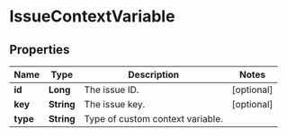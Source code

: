 # IssueContextVariable

## Properties
Name | Type | Description | Notes
------------ | ------------- | ------------- | -------------
**id** | **Long** | The issue ID. |  [optional]
**key** | **String** | The issue key. |  [optional]
**type** | **String** | Type of custom context variable. | 
